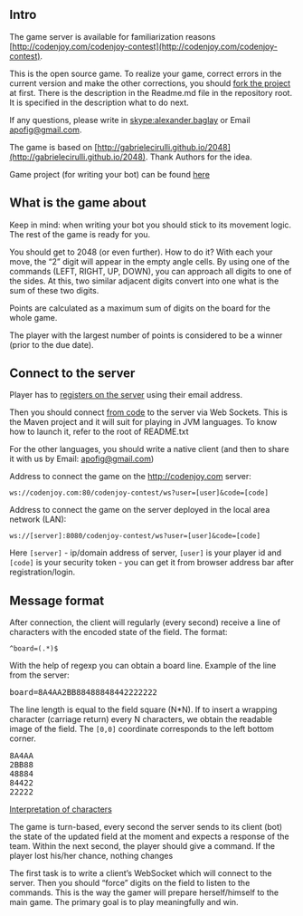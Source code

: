 <meta charset="UTF-8">

## Intro

The game server is available for familiarization reasons
[http://codenjoy.com/codenjoy-contest](http://codenjoy.com/codenjoy-contest).

This is the open source game. To realize your game, correct errors in the current
version and make the other corrections, you should
[fork the project](https://github.com/codenjoyme/codenjoy) at first.
There is the description in the Readme.md file in the repository root.
It is specified in the description what to do next.

If any questions, please write in [skype:alexander.baglay](skype:alexander.baglay)
or Email [apofig@gmail.com](mailto:apofig@gmail.com).

The game is based on
[http://gabrielecirulli.github.io/2048](http://gabrielecirulli.github.io/2048).
Thank Authors for the idea.

Game project (for writing your bot) can be
found [here](../../../resources/snakebattle/user/clients.zip)

## What is the game about

Keep in mind: when writing your bot you should stick to its movement logic.
The rest of the game is ready for you.

You should get to 2048 (or even further). How to do it? With each your
move, the “2” digit will appear in the empty angle cells. By using one
of the commands (LEFT, RIGHT, UP, DOWN), you can approach all digits to
one of the sides. At this, two similar adjacent digits convert into one
what is the sum of these two digits.

Points are calculated as a maximum sum of digits on the board for the whole game.

The player with the largest number of points is considered to
be a winner (prior to the due date).

## Connect to the server

Player has to [registers on the server](../../../register?gameName=a2048)
using their email address.

Then you should connect [from code](../../../resources/a2048/user/clients.zip)
to the server via Web Sockets. This is the Maven project and it will suit for
playing in JVM languages. To know how to launch it, refer to the root of README.txt

For the other languages, you should write a native client (and then to share it with us by Email: apofig@gmail.com)

Address to connect the game on the http://codenjoy.com server:

`ws://codenjoy.com:80/codenjoy-contest/ws?user=[user]&code=[code]`

Address to connect the game on the server deployed in the local area network (LAN):

`ws://[server]:8080/codenjoy-contest/ws?user=[user]&code=[code]`

Here `[server]` - ip/domain address of server, `[user]` is your
player id and `[code]` is your security token - you can get
it from browser address bar after registration/login.

## Message format

After connection, the client will regularly (every second) receive a line of
characters with the encoded state of the field. The format:

`^board=(.*)$`

With the help of regexp you can obtain a board line. Example of the line from the server:

<pre>board=8A4AA2BB88488848442222222</pre>

The line length is equal to the field square (N*N). If to insert a
wrapping character (carriage return) every N characters, we obtain
the readable image of the field. The `[0,0]` coordinate corresponds to
the left bottom corner.

<pre>8A4AA
2BB88
48884
84422
22222</pre>

[Interpretation of characters](elements.md)

The game is turn-based, every second the server sends to its
client (bot) the state of the updated field at the moment and
expects a response of the team. Within the next second, the
player should give a command. If the player lost his/her chance,
nothing changes

The first task is to write a client’s WebSocket which will
connect to the server. Then you should “force” digits on the
field to listen to the commands. This is the way the gamer
will prepare herself/himself to the main game. The primary
goal is to play meaningfully and win.